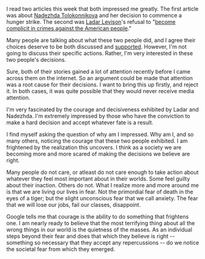 I read two articles this week that both impressed me greatly. The first article was about [Nadezhda Tolokonnikova](http://www.theguardian.com/music/2013/sep/23/pussy-riot-hunger-strike-nadezhda-tolokonnikova) and her decision to commence a hunger strike. The second was [Ladar Levison](http://www.theguardian.com/world/2013/oct/03/lavabit-ladar-levison-fbi-encryption-keys-snowden)'s refusal to "[become complicit in crimes against the American people](http://lavabit.com/)."

Many people are talking about what these two people did, and I agree their choices deserve to be both discussed and [supported](https://rally.org/lavabit). However, I'm not going to discuss their specific actions. Rather, I'm very interested in these two people's decisions.

Sure, both of their stories gained a lot of attention recently before I came across them on the internet. So an argument could be made that attention was a root cause for their decisions. I want to bring this up firstly, and reject it. In both cases, it was quite possible that they would never receive media attention.

I'm very fascinated by the courage and decisiveness exhibited by Ladar and Nadezhda. I'm extremely impressed by those who have the conviction to make a hard decision and accept whatever fate is a result.

I find myself asking the question of why am I impressed. Why am I, and so many others, noticing the courage that these two people exhibited. I am frightened by the realization this uncovers. I think as a society we are becoming more and more scared of making the decisions we believe are right.

Many people do not care, or atleast do not care enough to take action about whatever they feel most important about in their worlds. Some feel guilty about their inaction. Others do not.
What I realize more and more around me is that we are living our lives in fear. Not the primordial fear of death in the eyes of a tiger; but the slight unconscious fear that we call anxiety. The fear that we will lose our jobs, fail our classes, disappoint.

Google tells me that courage is the ability to do something that frightens one. I am nearly ready to believe that the most terrifying thing about all the wrong things in our world is the quietness of the masses. As an individual steps beyond their fear and does that which they believe is right -- something so necessary that they accept any repercussions -- do we notice the societal fear from which they emerged.
